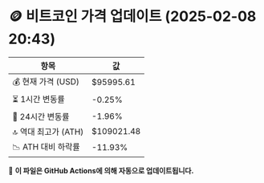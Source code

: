 # 🪙 비트코인 가격 업데이트 (2025-02-08 20:43)

| 항목                | 값 |
|--------------------|----------------|
| 💰 현재 가격 (USD) | $95995.61 |
| ⏳ 1시간 변동률    | -0.25% |
| 📆 24시간 변동률   | -1.96% |
| 🔝 역대 최고가 (ATH) | $109021.48 |
| 📉 ATH 대비 하락률 | -11.93% |

🔄 **이 파일은 GitHub Actions에 의해 자동으로 업데이트됩니다.**
